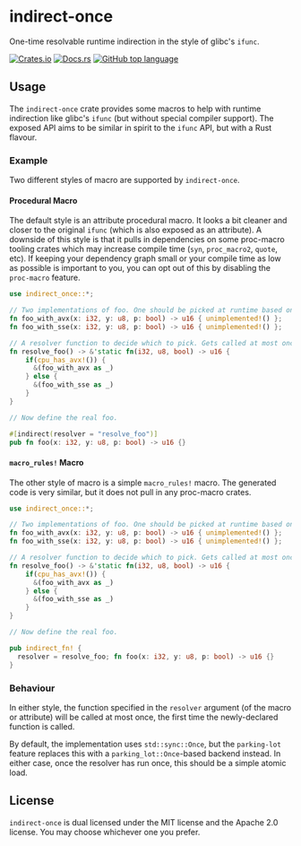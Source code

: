 # indirect-once

One-time resolvable runtime indirection in the style of glibc's `ifunc`.

[![Crates.io](https://img.shields.io/crates/v/indirect-once)](https://crates.io/crates/indirect-once)
[![Docs.rs](https://docs.rs/indirect-once/badge.svg)](https://docs.rs/indirect-once)
[![GitHub top language](https://img.shields.io/github/languages/top/toshokan/indirect-once)](https://github.com/toshokan/indirect-once)


## Usage
The `indirect-once` crate provides some macros to help with runtime indirection like glibc's `ifunc` (but without special compiler support).
The exposed API aims to be similar in spirit to the `ifunc` API, but with a Rust flavour. 

### Example
Two different styles of macro are supported by `indirect-once`. 

#### Procedural Macro

The default style is an attribute procedural macro. It looks a bit cleaner and closer to the original `ifunc` (which is also exposed as an attribute).
A downside of this style is that it pulls in dependencies on some proc-macro tooling crates which may increase compile time (`syn`, `proc_macro2`, `quote`, etc). If keeping your dependency graph small or your compile time as low as possible is important to you, you can opt out of this by disabling the `proc-macro` feature. 

```rust
use indirect_once::*;

// Two implementations of foo. One should be picked at runtime based on hardware features.
fn foo_with_avx(x: i32, y: u8, p: bool) -> u16 { unimplemented!() };
fn foo_with_sse(x: i32, y: u8, p: bool) -> u16 { unimplemented!() };

// A resolver function to decide which to pick. Gets called at most once, the first time foo is called.
fn resolve_foo() -> &'static fn(i32, u8, bool) -> u16 {
	if(cpu_has_avx!()) {
	  &(foo_with_avx as _)
	} else {
	  &(foo_with_sse as _)
	}
}

// Now define the real foo.

#[indirect(resolver = "resolve_foo")]
pub fn foo(x: i32, y: u8, p: bool) -> u16 {}
```

#### `macro_rules!` Macro

The other style of macro is a simple `macro_rules!` macro. The generated code is very similar, but it does not pull in any proc-macro crates.

```rust
use indirect_once::*;

// Two implementations of foo. One should be picked at runtime based on hardware features.
fn foo_with_avx(x: i32, y: u8, p: bool) -> u16 { unimplemented!() };
fn foo_with_sse(x: i32, y: u8, p: bool) -> u16 { unimplemented!() };

// A resolver function to decide which to pick. Gets called at most once, the first time foo is called.
fn resolve_foo() -> &'static fn(i32, u8, bool) -> u16 {
	if(cpu_has_avx!()) {
	  &(foo_with_avx as _)
	} else {
	  &(foo_with_sse as _)
	}
}

// Now define the real foo.

pub indirect_fn! {
  resolver = resolve_foo; fn foo(x: i32, y: u8, p: bool) -> u16 {}
}
```

### Behaviour

In either style, the function specified in the `resolver` argument (of the macro or attribute) will be called at most once, the first time the newly-declared function is called.

By default, the implementation uses `std::sync::Once`, but the `parking-lot` feature replaces this with a `parking_lot::Once`-based backend instead.
In either case, once the resolver has run once, this should be a simple atomic load.

## License
`indirect-once` is dual licensed under the MIT license and the Apache 2.0 license. You may choose whichever one you prefer.
